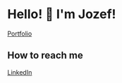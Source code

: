 ﻿# Hello! 👋 I'm Jozef!

[Portfolio](https://jozefpodlecki.github.io/)

## How to reach me

[LinkedIn](https://www.linkedin.com/in/jozef-witold-podlecki/)

